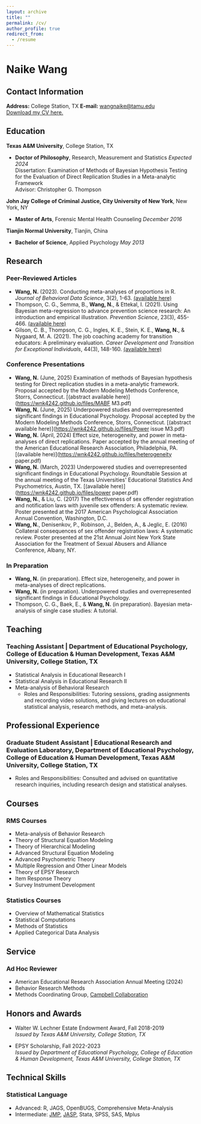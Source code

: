 ```yaml
---
layout: archive
title: ""
permalink: /cv/
author_profile: true
redirect_from:
  - /resume
---
```



# Naike Wang

## Contact Information

**Address:** College Station, TX
**E-mail:** [wangnaike@tamu.edu](mailto:wangnaike@tamu.edu)  
[Download my CV here.](https://wnk4242.github.io/files/CV_2024.pdf)

## Education

**Texas A&M University**, College Station, TX  
- **Doctor of Philosophy**, Research, Measurement and Statistics _Expected 2024_  
Dissertation: Examination of Methods of Bayesian Hypothesis Testing for the Evaluation of Direct Replication Studies in a Meta-analytic Framework  
Advisor: Christopher G. Thompson

**John Jay College of Criminal Justice, City University of New York**, New York, NY  
- **Master of Arts**, Forensic Mental Health Counseling _December 2016_

**Tianjin Normal University**, Tianjin, China  
- **Bachelor of Science**, Applied Psychology _May 2013_

## Research

### Peer-Reviewed Articles

- **Wang, N.** (2023). Conducting meta-analyses of proportions in R. _Journal of Behavioral Data Science_, 3(2), 1-63. [(available here)](https://www.researchgate.net/publication/375451196_Conducting_Meta-analyses_of_Proportions_in_R)
- Thompson, C. G., Semma, B., **Wang, N.**, & Ettekal, I. (2021). Using Bayesian meta-regression to advance prevention science research: An introduction and empirical illustration. _Prevention Science_, 23(3), 455-466. [(available here)](https://link.springer.com/article/10.1007/s11121-021-01330-8)
- Gilson, C. B., Thompson, C. G., Ingles, K. E., Stein, K. E., **Wang, N.**, & Nygaard, M. A. (2021). The job coaching academy for transition educators: A preliminary evaluation. _Career Development and Transition for Exceptional Individuals_, 44(3), 148-160. [(available here)](https://journals.sagepub.com/doi/abs/10.1177/2165143420958607)

### Conference Presentations
- **Wang, N.** (June, 2025) Examination of methods of Bayesian hypothesis testing for Direct replication studies in a meta-analytic framework. Proposal accepted by the Modern Modeling Methods Conference, Storrs, Connecticut. [(abstract available here)](https://wnk4242.github.io/files/MABF M3.pdf)
- **Wang, N.** (June, 2025) Underpowered studies and overrepresented significant findings in Educational Psychology. Proposal accepted by the Modern Modeling Methods Conference, Storrs, Connecticut. [(abstract available here)](https://wnk4242.github.io/files/Power issue M3.pdf)
- **Wang, N.** (April, 2024) Effect size, heterogeneity, and power in meta-analyses of direct replications. Paper accepted by the annual meeting of the American Educational Research Association, Philadelphia, PA. [(available here)](https://wnk4242.github.io/files/heterogeneity paper.pdf)
- **Wang, N.** (March, 2023) Underpowered studies and overrepresented significant findings in Educational Psychology. Roundtable Session at the annual meeting of the Texas Universities' Educational Statistics And Psychometrics, Austin, TX. [(available here)](https://wnk4242.github.io/files/power paper.pdf)
- **Wang, N.**, & Liu, C. (2017) The effectiveness of sex offender registration and notification laws with juvenile sex offenders: A systematic review. Poster presented at the 2017 American Psychological Association Annual Convention, Washington, D.C.
- **Wang, N.**, Denisenkov, P., Robinson, J., Belden, A., & Jeglic, E. (2016) Collateral consequences of sex offender registration laws: A systematic review. Poster presented at the 21st Annual Joint New York State Association for the Treatment of Sexual Abusers and Alliance Conference, Albany, NY.

### In Preparation

- **Wang, N.** (in preparation). Effect size, heterogeneity, and power in meta-analyses of direct replications.
- **Wang, N.** (in preparation). Underpowered studies and overrepresented significant findings in Educational Psychology.
- Thompson, C. G., Baek, E., & **Wang, N.** (in preparation). Bayesian meta-analysis of single case studies: A tutorial.

## Teaching

### Teaching Assistant | Department of Educational Psychology, College of Education & Human Development, Texas A&M University, College Station, TX  
- Statistical Analysis in Educational Research I  
- Statistical Analysis in Educational Research II  
- Meta-analysis of Behavioral Research
  * Roles and Responsibilities: Tutoring sessions, grading assignments and recording video solutions, and giving lectures on educational statistical analysis, research methods, and meta-analysis.

## Professional Experience

### Graduate Student Assistant | Educational Research and Evaluation Laboratory, Department of Educational Psychology, College of Education & Human Development, Texas A&M University, College Station, TX  
- Roles and Responsibilities: Consulted and advised on quantitative research inquiries, including research design and statistical analyses.

## Courses

### RMS Courses

- Meta-analysis of Behavior Research
- Theory of Structural Equation Modeling
- Theory of Hierarchical Modeling
- Advanced Structural Equation Modeling
- Advanced Psychometric Theory
- Multiple Regression and Other Linear Models
- Theory of EPSY Research
- Item Response Theory
- Survey Instrument Development 

### Statistics Courses

- Overview of Mathematical Statistics
- Statistical Computations
- Methods of Statistics
- Applied Categorical Data Analysis

## Service

### Ad Hoc Reviewer

- American Educational Research Association Annual Meeting (2024)
- Behavior Research Methods
- Methods Coordinating Group, [Campbell Collaboration](https://www.campbellcollaboration.org/)

## Honors and Awards

- Walter W. Lechner Estate Endowment Award, Fall 2018-2019  
  _Issued by Texas A&M University, College Station, TX_

- EPSY Scholarship, Fall 2022-2023  
  _Issued by Department of Educational Psychology, College of Education & Human Development, Texas A&M University, College Station, TX_

## Technical Skills

### Statistical Language

- Advanced: R, JAGS, OpenBUGS, Comprehensive Meta-Analysis
- Intermediate: [JMP](https://www.jmp.com/en_us/home.html), [JASP](https://jasp-stats.org/), Stata, SPSS, SAS, Mplus

